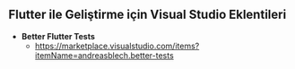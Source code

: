 ## Flutter ile Geliştirme için Visual Studio Eklentileri

- **Better Flutter Tests**
  - https://marketplace.visualstudio.com/items?itemName=andreasblech.better-tests
